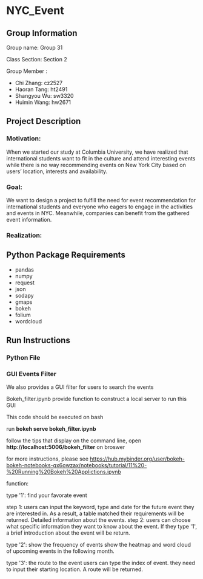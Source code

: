 # NYC_Event

## Group Information
Group name: Group 31

Class Section: Section 2

Group Member : 
+ Chi Zhang: cz2527
+ Haoran Tang: ht2491
+ Shangyou Wu: sw3320
+ Huimin Wang: hw2671

## Project Description


### Motivation:

When we started our study at Columbia University, we have realized that international students want to fit in the culture and attend interesting events while there is no way recommending events on New York City based on users’ location, interests and availability.

 

### Goal:

We want to design a project to fulfill the need for event recommendation for international students and everyone who eagers to engage in the activities and events in NYC. Meanwhile, companies can benefit from the gathered event information.

 
### Realization:



## Python Package Requirements
+ pandas
+ numpy
+ request
+ json
+ sodapy
+ gmaps
+ bokeh
+ folium
+ wordcloud


## Run Instructions

### Python File 

### GUI Events Filter 
We also provides a GUI filter for users to search the events

Bokeh_filter.ipynb provide function to construct a local server to run this GUI

This code should be executed on bash 

run **bokeh serve bokeh_filter.ipynb** 

follow the tips that display on the command line, open **http://localhost:5006/bokeh_filter** on broswer



for more instructions, please see https://hub.mybinder.org/user/bokeh-bokeh-notebooks-qx6owzax/notebooks/tutorial/11%20-%20Running%20Bokeh%20Applictions.ipynb



function:

type '1': find your favorate event

  step 1: 
  users can input the keyword, type and date for the future event they are interested in. As a result, a table matched their requirements will be returned. Detailed information about the events.
  step 2:
  users can choose what specific information they want to know about the event. If they type '1', a brief introduction about the event will be return.


type '2': show the frequency of events
  show the heatmap and word cloud of upcoming events in the following month.


type '3': the route to the event
  users can type the index of event. they need to input their starting location. A route will be returned.   
